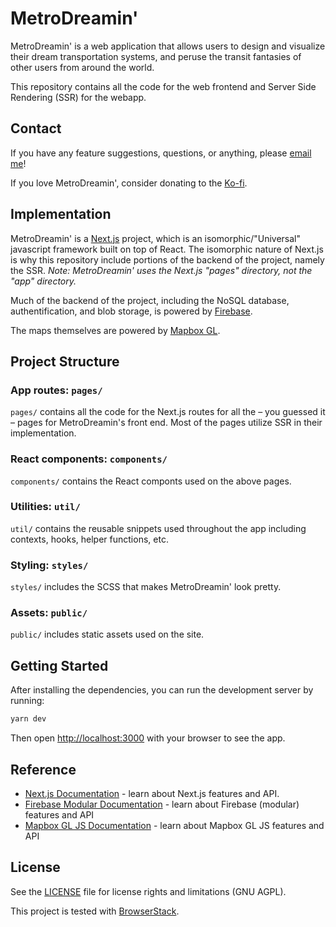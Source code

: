 # MetroDreamin'

MetroDreamin' is a web application that allows users to design and visualize their dream transportation systems, and peruse the transit fantasies of other users from around the world.

This repository contains all the code for the web frontend and Server Side Rendering (SSR) for the webapp.

## Contact

If you have any feature suggestions, questions, or anything, please [email me](mailto:isaac@metrodreamin.com)!

If you love MetroDreamin', consider donating to the [Ko-fi](https://ko-fi.com/metrodreamin).

## Implementation

MetroDreamin' is a [Next.js](https://nextjs.org/) project, which is an isomorphic/"Universal" javascript framework built on top of React. The isomorphic nature of Next.js is why this repository include portions of the backend of the project, namely the SSR. *Note: MetroDreamin' uses the Next.js "pages" directory, not the "app" directory.*

Much of the backend of the project, including the NoSQL database, authentification, and blob storage, is powered by [Firebase](https://firebase.google.com/).

The maps themselves are powered by [Mapbox GL](https://docs.mapbox.com/mapbox-gl-js/guides/).

## Project Structure

### App routes: `pages/`
`pages/` contains all the code for the Next.js routes for all the – you guessed it – pages for MetroDreamin's front end. Most of the pages utilize SSR in their implementation.

### React components: `components/`
`components/` contains the React componts used on the above pages.

### Utilities: `util/`
`util/` contains the reusable snippets used throughout the app including contexts, hooks, helper functions, etc.

### Styling: `styles/`
`styles/` includes the SCSS that makes MetroDreamin' look pretty.

### Assets: `public/`
`public/` includes static assets used on the site.

## Getting Started

After installing the dependencies, you can run the development server by running:

```bash
yarn dev
```

Then open [http://localhost:3000](http://localhost:3000) with your browser to see the app.

## Reference

- [Next.js Documentation](https://nextjs.org/docs) - learn about Next.js features and API.
- [Firebase Modular Documentation](https://firebase.google.com/docs/reference/js) - learn about Firebase (modular) features and API
- [Mapbox GL JS Documentation](https://docs.mapbox.com/mapbox-gl-js/guides/) - learn about Mapbox GL JS features and API

## License

See the [LICENSE](LICENSE.txt) file for license rights and limitations (GNU AGPL).

This project is tested with [BrowserStack](https://www.browserstack.com/).
